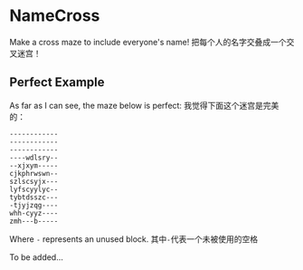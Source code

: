 # NameCross
Make a cross maze to include everyone's name!
把每个人的名字交叠成一个交叉迷宫！

## Perfect Example
As far as I can see, the maze below is perfect:
我觉得下面这个迷宫是完美的：

```
------------
------------
------------
----wdlsry--
--xjxym-----
cjkphrwswn--
szlscsyjx---
lyfscyylyc--
tybtdsszc---
-tjyjzqg----
whh-cyyz----
zmh---b-----
```

Where `-` represents an unused block.
其中`-`代表一个未被使用的空格

To be added...
